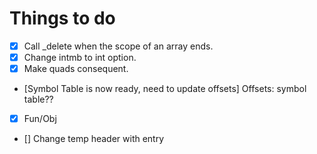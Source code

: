 Things to do
============

- [x] Call _delete when the scope of an array ends.
- [x] Change intmb to int option.
- [x] Make quads consequent.
- [Symbol Table is now ready, need to update offsets] Offsets: symbol table??
- [x] Fun/Obj
- [] Change temp header with entry
